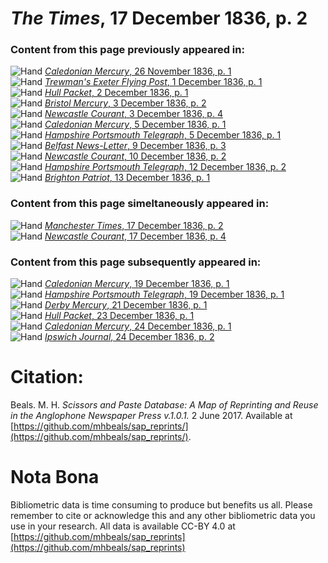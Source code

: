# *The Times*, 17 December 1836, p. 2  
  
### Content from this page previously appeared in:  
![Hand](http://scissorsandpaste.net/wp-content/uploads/2017/06/smallhandpointer.png) [*Caledonian Mercury*, 26 November 1836, p. 1](https://mhbeals.github.io/sap_html/Caledonian-Mercury/Caledonian-Mercury-26-November-1836-p-1)  
![Hand](http://scissorsandpaste.net/wp-content/uploads/2017/06/smallhandpointer.png) [*Trewman's Exeter Flying Post*, 1 December 1836, p. 1](https://mhbeals.github.io/sap_html/Trewman's-Exeter-Flying-Post/Trewman's-Exeter-Flying-Post-1-December-1836-p-1)  
![Hand](http://scissorsandpaste.net/wp-content/uploads/2017/06/smallhandpointer.png) [*Hull Packet*, 2 December 1836, p. 1](https://mhbeals.github.io/sap_html/Hull-Packet/Hull-Packet-2-December-1836-p-1)  
![Hand](http://scissorsandpaste.net/wp-content/uploads/2017/06/smallhandpointer.png) [*Bristol Mercury*, 3 December 1836, p. 2](https://mhbeals.github.io/sap_html/Bristol-Mercury/Bristol-Mercury-3-December-1836-p-2)  
![Hand](http://scissorsandpaste.net/wp-content/uploads/2017/06/smallhandpointer.png) [*Newcastle Courant*, 3 December 1836, p. 4](https://mhbeals.github.io/sap_html/Newcastle-Courant/Newcastle-Courant-3-December-1836-p-4)  
![Hand](http://scissorsandpaste.net/wp-content/uploads/2017/06/smallhandpointer.png) [*Caledonian Mercury*, 5 December 1836, p. 1](https://mhbeals.github.io/sap_html/Caledonian-Mercury/Caledonian-Mercury-5-December-1836-p-1)  
![Hand](http://scissorsandpaste.net/wp-content/uploads/2017/06/smallhandpointer.png) [*Hampshire Portsmouth Telegraph*, 5 December 1836, p. 1](https://mhbeals.github.io/sap_html/Hampshire-Portsmouth-Telegraph/Hampshire-Portsmouth-Telegraph-5-December-1836-p-1)  
![Hand](http://scissorsandpaste.net/wp-content/uploads/2017/06/smallhandpointer.png) [*Belfast News-Letter*, 9 December 1836, p. 3](https://mhbeals.github.io/sap_html/Belfast-News-Letter/Belfast-News-Letter-9-December-1836-p-3)  
![Hand](http://scissorsandpaste.net/wp-content/uploads/2017/06/smallhandpointer.png) [*Newcastle Courant*, 10 December 1836, p. 2](https://mhbeals.github.io/sap_html/Newcastle-Courant/Newcastle-Courant-10-December-1836-p-2)  
![Hand](http://scissorsandpaste.net/wp-content/uploads/2017/06/smallhandpointer.png) [*Hampshire Portsmouth Telegraph*, 12 December 1836, p. 2](https://mhbeals.github.io/sap_html/Hampshire-Portsmouth-Telegraph/Hampshire-Portsmouth-Telegraph-12-December-1836-p-2)  
![Hand](http://scissorsandpaste.net/wp-content/uploads/2017/06/smallhandpointer.png) [*Brighton Patriot*, 13 December 1836, p. 1](https://mhbeals.github.io/sap_html/Brighton-Patriot/Brighton-Patriot-13-December-1836-p-1)  
  
### Content from this page simeltaneously appeared in:  
![Hand](http://scissorsandpaste.net/wp-content/uploads/2017/06/smallhandpointer.png) [*Manchester Times*, 17 December 1836, p. 2](https://mhbeals.github.io/sap_html/Manchester-Times/Manchester-Times-17-December-1836-p-2)  
![Hand](http://scissorsandpaste.net/wp-content/uploads/2017/06/smallhandpointer.png) [*Newcastle Courant*, 17 December 1836, p. 4](https://mhbeals.github.io/sap_html/Newcastle-Courant/Newcastle-Courant-17-December-1836-p-4)  
  
### Content from this page subsequently appeared in:  
![Hand](http://scissorsandpaste.net/wp-content/uploads/2017/06/smallhandpointer.png) [*Caledonian Mercury*, 19 December 1836, p. 1](https://mhbeals.github.io/sap_html/Caledonian-Mercury/Caledonian-Mercury-19-December-1836-p-1)  
![Hand](http://scissorsandpaste.net/wp-content/uploads/2017/06/smallhandpointer.png) [*Hampshire Portsmouth Telegraph*, 19 December 1836, p. 1](https://mhbeals.github.io/sap_html/Hampshire-Portsmouth-Telegraph/Hampshire-Portsmouth-Telegraph-19-December-1836-p-1)  
![Hand](http://scissorsandpaste.net/wp-content/uploads/2017/06/smallhandpointer.png) [*Derby Mercury*, 21 December 1836, p. 1](https://mhbeals.github.io/sap_html/Derby-Mercury/Derby-Mercury-21-December-1836-p-1)  
![Hand](http://scissorsandpaste.net/wp-content/uploads/2017/06/smallhandpointer.png) [*Hull Packet*, 23 December 1836, p. 1](https://mhbeals.github.io/sap_html/Hull-Packet/Hull-Packet-23-December-1836-p-1)  
![Hand](http://scissorsandpaste.net/wp-content/uploads/2017/06/smallhandpointer.png) [*Caledonian Mercury*, 24 December 1836, p. 1](https://mhbeals.github.io/sap_html/Caledonian-Mercury/Caledonian-Mercury-24-December-1836-p-1)  
![Hand](http://scissorsandpaste.net/wp-content/uploads/2017/06/smallhandpointer.png) [*Ipswich Journal*, 24 December 1836, p. 2](https://mhbeals.github.io/sap_html/Ipswich-Journal/Ipswich-Journal-24-December-1836-p-2)  


# Citation: 

Beals. M. H. *Scissors and Paste Database: A Map of Reprinting and Reuse in the Anglophone Newspaper Press v.1.0.1.* 2 June 2017. Available at [https://github.com/mhbeals/sap_reprints/](https://github.com/mhbeals/sap_reprints/). 

# Nota Bona

Bibliometric data is time consuming to produce but benefits us all. Please remember to cite or acknowledge this and any other bibliometric data you use in your research. All data is available CC-BY 4.0 at [https://github.com/mhbeals/sap_reprints](https://github.com/mhbeals/sap_reprints)
